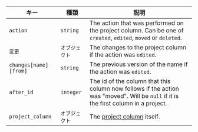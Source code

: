 | キー                    | 種類        | 説明                                                                                                                                  |
| --------------------- | --------- | ----------------------------------------------------------------------------------------------------------------------------------- |
| `action`              | `string`  | The action that was performed on the project column. Can be one of `created`, `edited`, `moved` or `deleted`.                       |
| `変更`                  | `オブジェクト`  | The changes to the project column if the action was `edited`.                                                                       |
| `changes[name][from]` | `string`  | The previous version of the name if the action was `edited`.                                                                        |
| `after_id`            | `integer` | The id of the column that this column now follows if the action was "moved". Will be `null` if it is the first column in a project. |
| `project_column`      | `オブジェクト`  | The [project column](/rest/reference/projects#columns) itself.                                                                      |
